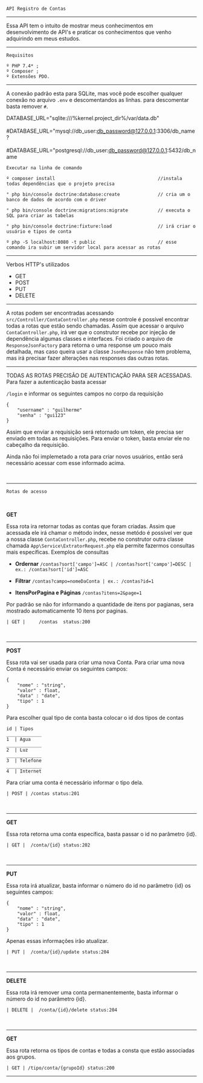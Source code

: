     API Registro de Contas
<hr>
Essa API tem o intuito de mostrar meus conhecimentos em desenvolvimento de API's e praticar os conhecimentos que venho 
adquirindo em meus estudos.
<hr>

    Requisitos
    
    º PHP 7.4* ;
    º Composer ;
    º Extensões PDO.

<hr>

A conexão padrão esta para SQLite, mas você pode escolher qualquer conexão no arquivo `.env` e descomentandos as linhas. para descomentar basta remover `#`.

 DATABASE_URL="sqlite:///%kernel.project_dir%/var/data.db" <br> <br>
#DATABASE_URL="mysql://db_user:db_password@127.0.0.1:3306/db_name? <br> <br>
#DATABASE_URL="postgresql://db_user:db_password@127.0.0.1:5432/db_name


    Executar na linha de comando
    
    º composer install                                      //instala todas dependências que o projeto precisa
    
    ° php bin/console doctrine:database:create              // cria um o banco de dados de acordo com o driver
    
    ° php bin/console doctrine:migrations:migrate           // executa o SQL para criar as tabelas
    
    ° php bin/console doctrine:fixture:load                 // irá criar o usuário e tipos de conta
    
    º php -S localhost:8080 -t public                       // esse comando ira subir um servidor local para acessar as rotas
    

<hr>

Verbos HTTP's utilizados
 
 - GET
 - POST
 - PUT
 - DELETE
<hr>

A rotas podem ser encontradas acessando `src/Controller/ContaController.php` nesse controle é possível encontrar
todas a rotas que estão sendo chamadas. Assim que acessar o arquivo `ContaController.php`, irá ver que o construtor recebe
por injeção de dependência algumas classes e interfaces. Foi criado o arquivo de `ResponseJsonFactory`
para retorna o uma response um pouco mais detalhada, mas caso queira usar a classe `JsonResponse` não tem problema, mas 
irá precisar fazer alterações nas responses das outras rotas.

<hr>

TODAS AS ROTAS PRECISÃO DE AUTENTICAÇÃO PARA SER ACESSADAS. Para fazer a autenticação basta acessar

`/login` e informar os seguintes campos no corpo da requisição

    {
        "username" : "guilherme"
        "senha" : "gui123"
    }

Assim que enviar a requisição será retornado um token, ele precisa ser enviado em todas as requisições.
Para enviar o token, basta enviar ele no cabeçalho da requisição.

Ainda não foi implemetado a rota para criar novos usuários, então será necessário acessar com esse informado acima.

<br>

<hr>


    Rotas de acesso
<br>

**GET**

Essa rota ira retornar todas as contas que foram criadas. Assim que acessada ele irá chamar o método index,
nesse metódo é possível ver que a nossa classe `ContaController.php`, recebe no construtor outra classe chamada `App\Service\ExtratorRequest.php` 
ela permite fazermos consultas mais específicas. Exemplos de consultas <br>

 -  **Ordernar**  `/contas?sort['campo']=ASC | /contas?sort['campo']=DESC | ex.: /contas?sort['id']=ASC` <br>
   

 - **Filtrar**   `/contas?campo=nomeDaConta | ex.: /contas?id=1`
   

 - **ItensPorPagina e Páginas**  `/contas?itens=2&page=1`
   
Por padrão se não for informando a quantidade de itens por pagianas, sera mostrado automaticamente 10 itens por paginas.


    | GET |     /contas  status:200
    

<br>
<hr>

**POST**

Essa rota vai ser usada para criar uma nova  Conta. Para criar uma nova Conta é necessário enviar os seguintes campos:


    {
        "nome" : "string",
        "valor" : float,
        "data" : "date",
        "tipo" : 1
    }

Para escolher qual tipo de conta basta colocar o id dos tipos de contas

    id | Tipos
    _____________
    1  | Agua
    _____________
    2  | Luz
    _____________
    3  | Telefone
    _____________
    4  | Internet

Para criar uma conta é necessário informar o tipo dela.


    | POST | /contas status:201
<br>
<hr>

**GET**

Essa rota retorna uma conta específica, basta passar o id no parâmetro {id}. 

    | GET |  /conta/{id} status:202

<br>
<hr>

**PUT**

Essa rota irá atualizar, basta informar o número do id no parâmetro {id} os seguintes campos:

    {
        "nome" : "string",
        "valor" : float,
        "data" : "date",
        "tipo" : 1
    }

Apenas essas informações irão atualizar.


    | PUT |  /conta/{id}/update status:204

<br>
<hr>

**DELETE**

Essa rota irá remover uma conta permanentemente, basta informar o número do id no parâmetro {id}.

    | DELETE |  /conta/{id}/delete status:204
<br>
<hr>

**GET**

Essa rota retorna os tipos de contas e todas a consta que estão associadas aos grupos.

    | GET | /tipo/conta/{grupoId} status:200

<hr>

